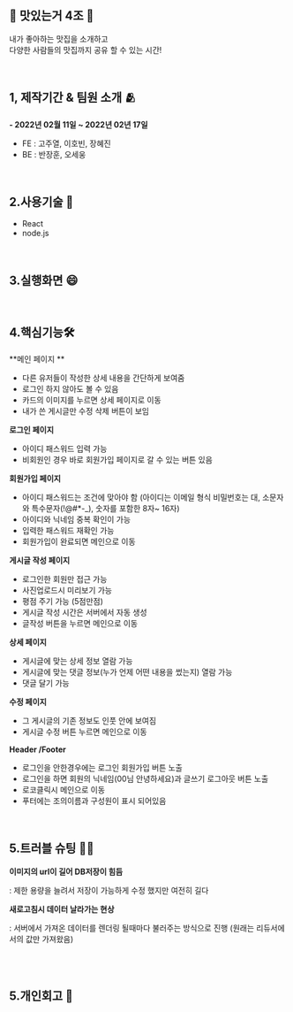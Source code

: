 🍰 맛있는거 4조 🍰
-----------------
내가 좋아하는 맛집을 소개하고
<br/>
다양한 사람들의 맛집까지 공유 할 수 있는 시간!

<br/>

1, 제작기간 & 팀원 소개 🫂
------------------
**- 2022년 02월 11일 ~ 2022년 02년 17일**

  - FE : 고주열, 이호빈, 장혜진 
  - BE : 반장훈, 오세웅


<br/>
 
2.사용기술  📌
------------------
- React
- node.js


<br/>

3.실행화면 😄
------------------


<br/>


4.핵심기능🛠
------------------
**메인 페이지 **

- 다른 유저들이 작성한 상세 내용을 간단하게 보여줌
- 로그인 하지 않아도 볼 수 있음 
- 카드의 이미지를 누르면 상세 페이지로 이동
- 내가 쓴 게시글만 수정 삭제 버튼이 보임 

**로그인 페이지**

- 아이디 패스워드 입력 가능
- 비회원인 경우 바로 회원가입 페이지로 갈 수 있는 버튼 있음 

**회원가입 페이지**

- 아이디 패스워드는 조건에 맞아야 함 (아이디는 이메일 형식 비밀번호는 대, 소문자와 특수문자(!@#*-_), 숫자를 포함한 8자~ 16자)
- 아이디와 닉네임 중복 확인이 가능 
- 입력한 패스워드 재확인 가능 
- 회원가입이 완료되면 메인으로 이동

**게시글 작성 페이지**

- 로그인한 회원만 접근 가능 
- 사진업로드시 미리보기 가능
- 평점 주기 가능 (5점만점)
- 게시글 작성 시간은 서버에서 자동 생성 
- 글작성 버튼을 누르면 메인으로 이동 

**상세 페이지**

- 게시글에 맞는 상세 정보 열람 가능 
- 게시글에 맞는 댓글 정보(누가 언제 어떤 내용을 썼는지) 열람 가능
- 댓글 달기 가능 

**수정 페이지**

- 그 게시글의 기존 정보도 인풋 안에 보여짐 
- 게시글 수정 버튼 누르면 메인으로 이동

**Header /Footer**

- 로그인을 안한경우에는 로그인 회원가입 버튼 노출
- 로그인을 하면 회원의 닉네임(00님 안녕하세요)과 글쓰기 로그아웃 버튼 노출
- 로코클릭시 메인으로 이동
- 푸터에는 조의이름과 구성원이 표시 되어있음 

<br/>

5.트러블 슈팅 😮‍💨
------------------
**이미지의 url이 길어 DB저장이 힘듬**
  
  : 제한 용량을 늘려서 저장이 가능하게 수정 했지만 여전히 길다 

**새로고침시 데이터 날라가는 현상**
 
 : 서버에서 가져온 데이터를 렌더링 될때마다 불러주는 방식으로 진행 (원래는 리듀서에서의 값만 가져왔음)

<br/>
<br/>


5.개인회고 🤫
------------------
